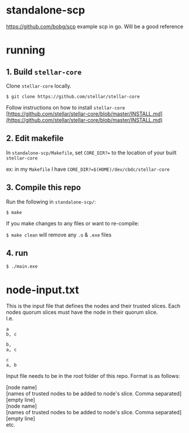 # standalone-scp

https://github.com/bobg/scp
example scp in go.  Will be a good reference

# running
## 1. Build `stellar-core`
Clone `stellar-core` locally.
```
$ git clone https://github.com/stellar/stellar-core
```
Follow instructions on how to install `stellar-core` [https://github.com/stellar/stellar-core/blob/master/INSTALL.md](https://github.com/stellar/stellar-core/blob/master/INSTALL.md)

## 2. Edit makefile
In `standalone-scp/Makefile`, set `CORE_DIR?=` to the location of your built `stellar-core`

ex: in my `Makefile` I have `CORE_DIR?=$(HOME)/dev/cbdc/stellar-core`

## 3. Compile this repo
Run the following in `standalone-scp/`:

`$ make`

If you make changes to any files or want to re-compile:

`$ make clean` will remove any `.o` & `.exe` files

## 4. run
`$ ./main.exe`

# node-input.txt
This is the input file that defines the nodes and their trusted slices.
Each nodes quorum slices must have the node in their quorum slice.  
I.e.
```
a
b, c

b,
a, c

c
a, b
```
Input file needs to be in the root folder of this repo.
Format is as follows:

[node name]<br />
[names of trusted nodes to be added to node's slice.  Comma separated]<br />
[empty line]<br />
[node name]<br />
[names of trusted nodes to be added to node's slice.  Comma separated]<br />
[empty line]<br />
etc.
